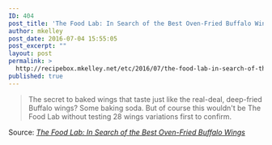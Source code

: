 ```yaml
---
ID: 404
post_title: 'The Food Lab: In Search of the Best Oven-Fried Buffalo Wings'
author: mkelley
post_date: 2016-07-04 15:55:05
post_excerpt: ""
layout: post
permalink: >
  http://recipebox.mkelley.net/etc/2016/07/the-food-lab-in-search-of-the-best-oven-fried-buffalo-wings/
published: true
---
```

<blockquote>The secret to baked wings that taste just like the real-deal, deep-fried Buffalo wings? Some baking soda. But of course this wouldn't be The Food Lab without testing 28 wings variations first to confirm.</blockquote>
Source: <em><a href="http://www.seriouseats.com/2010/02/the-best-baked-buffalo-chicken-wings-in-oven-not-fried-appetizers.html">The Food Lab: In Search of the Best Oven-Fried Buffalo Wings</a></em>